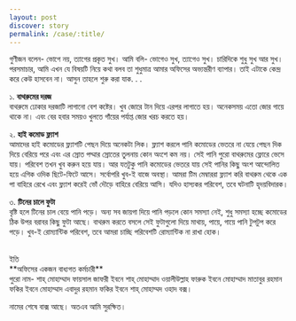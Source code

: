 ```yaml
---
layout: post
discover: story
permalink: /case/:title/
---
```


গুণীজন বলেন- ভোগে নয়, ত্যাগের প্রকৃত সুখ। আমি বলি- ভোগেও সুখ, ত্যাগেও সুখ। চারিদিকে শুধু সুখ আর সুখ। পরসমাচার, আমি এখন যে বিষয়টি নিয়ে কথা বলব তা শুধুমাত্র আমার অফিসের অভ্যন্তরীণ ব্যাপার। তাই এটাকে কেন্দ্র করে কেউ হাসবেন না। আসুন তাহলে শুরু করা যাক. . .

১. **বাথরুমের দরজ** <br>
বাথরুমে ঢোকার দরজাটি লাগানো বেশ কষ্টের। খুব জোরে টান দিয়ে এরপর লাগাতে হয়। অনেকসময় এতো জোর গায়ে থাকে না। এবং বের হবার সময়ও খুলতে গাঁয়ের পর্যাপ্ত জোর খরচ করতে হয়।

২. **হাই কমোড ফ্ল্যাশ**  <br>
আমাদের হাই কমোডের ফ্ল্যাশটি পেছন দিয়ে অনেকটা লিক। ফ্ল্যাশ করলে পানি কমোডের ভেতরে না যেয়ে পেছন দিক দিয়ে বেরিয়ে পরে এবং এর স্রোত পদ্মার স্রোতের তুলনায় কোন অংশে কম নয়। সেই পানি পুরো বাথরুমের ফ্লোরে ভেসে যায়। পরিবেশ তখন খুব করুন হয়ে যায়। আর যতটুকু পানি কমোডের ভেতরে যায় সেই পানির কিছু অংশ আন্দোলিত হয়ে এগিক ওদিক ছিটে-ফিটে আসে। সর্বোপরি খুব-ই বাজে অবস্থা। আমরা টিম মেম্বাররা ফ্ল্যাশ করি বাথরুম থেকে এক পা বাহিরে রেখে এবং ফ্ল্যাশ করেই ভোঁ দৌড়ে বাহিরে বেরিয়ে আসি। যদিও হাস্যকর পরিবেশ, তবে ঘটনাটি হৃদয়বিদারক।

৩. **টিনের চালে ফুটা**  <br>
বৃষ্টি হলে টিনের চাল বেয়ে পানি পড়ে। অন্য সব জায়গা দিয়ে পানি পড়লে কোন সমস্যা নেই, শুধু সমস্যা হচ্ছে কমোডের ঠিক উপর বরাবর কিছু ফুটা আছে। বাথরুম করতে বসলে সেই ফুটাগুলো দিয়ে মাথায়, পায়ে, গায়ে পানি টুপটুপ করে পড়ে। খুব-ই রোম্যান্টিক পরিবেশ, তবে আমরা চাচ্ছি পরিবেশটি রোম্যান্টিক না রাখা হোক।  

<br>
ইতি <br>
**অফিসের একজন বাধ্যগত কর্মচারী**  <br>
পুরো নাম- শাহ্‌ মোহাম্মাদ ফায়সাল জাফরী ইবনে শাহ্‌ মোহাম্মাদ ওয়ালীউল্লাহ ফারুক ইবনে মোহাম্মাদ মাতাবুর রহমান ফকির ইবনে মোহাম্মাদ এবাদুর রহমান ফকির ইবনে শাহ্‌ মোহাম্মদ ওহাদ বক্স।

নামের শেষে বাক্স আছে। অতএব আমি সুরক্ষিত।
